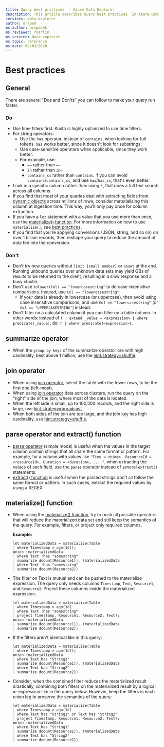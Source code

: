 ```yaml
---
title: Query best practices  - Azure Data Explorer
description: This article describes Query best practices  in Azure Data Explorer.
services: data-explorer
author: orspod
ms.author: orspodek
ms.reviewer: rkarlin
ms.service: data-explorer
ms.topic: reference
ms.date: 02/03/2020
---
```

# Best practices 

## General

There are several "Dos and Don'ts" you can follow to make your query run faster.

### Do

*  Use time filters first. Kusto is highly optimized to use time filters.
*  For string operators:
   *	Use the `has` operator, instead of `contains`, when looking for full tokens. `has` works better, since it doesn't look for substrings.
   *	Use case-sensitive operators when applicable, since they work better. 
   *    For example, use:
         * `==` rather than `=~`
         * `in` rather than `in~`
         *  `contains_cs` rather than `contains`. If you can avoid `contains`/`contains_cs`, and use `has`/`has_cs`, that's even better.
*   Look in a specific column rather than using `*`, that does a full text search across all columns.
*   If you find that most of your queries deal with extracting fields from [dynamic objects](./scalar-data-types/dynamic.md) across millions of rows, consider
materializing this column at ingestion time. This way, you'll only pay once for column extraction.  
*   If you have a `let` statement with a value that you use more than once, use the [materialize() function](./materializefunction.md).
    For more information on how to use `materialize()`, see [best practices](#materialize-function).
*   If you find that you're applying conversions (JSON, string, and so on) on over 1 billion records, then reshape your query to reduce the amount of data fed into the conversion.

### Don't

*   Don't try new queries without `limit [small number]` or `count` at the end.
    Running unbound queries over unknown data sets may yield GBs of results to be returned to the client, resulting in a slow response and a busy cluster.
*   Don't use `tolower(Col) == "lowercasestring"` to do case insensitive comparisons. Instead, use `Col =~ "lowercasestring"`.
    *   If your data is already in lowercase (or uppercase), then avoid using case insensitive comparisons, and use `Col == "lowercasestring"` (or `Col == "UPPERCASESTRING"`) instead.
*   Don't filter on a calculated column if you can filter on a table column. In other words: instead of `T | extend _value = <expression> | where predicate(_value)`, do: `T | where predicate(<expression>)`.

## summarize operator

*   When the `group by keys` of the summarize operator are with high cardinality, best above 1 million, use the [hint.strategy=shuffle](./shufflequery.md).

## join operator

*   When using [join operator](./joinoperator.md), select the table with the fewer rows, to be the first one (left-most). 
*   When using [join operator](./joinoperator.md) data across clusters, run the query on the "right" side of the join, where most of the data is located.
*   When the left side is small, up to 100,000 records, and the right side is large, use [hint.strategy=broadcast](./broadcastjoin.md).
*   When both sides of the join are too large, and the join key has high cardinality, use [hint.strategy=shuffle](./shufflequery.md).
    
## parse operator and extract() function

* [parse operator](./parseoperator.md) (simple mode) is useful when the values in the target column contain strings that all share the same format or pattern.
For example, for a column with values like `"Time = <time>, ResourceId = <resourceId>, Duration = <duration>, ...."`, when extracting the values of each field, use the `parse` operator instead of several `extract()` statements.
* [extract() function](./extractfunction.md) is useful when the parsed strings don't all follow the same format or pattern.
In such cases, extract the required values by using a REGEX.

## materialize() function

* When using the [materialize() function](./materializefunction.md), try to push all possible operators that will reduce the materialized data set and still keep the semantics of the query. For example, filters, or project only required columns.
    
    **Example:**

    ```kusto
    let materializedData = materialize(Table
    | where Timestamp > ago(1d));
    union (materializedData
    | where Text !has "somestring"
    | summarize dcount(Resource1)), (materializedData
    | where Text !has "somestring"
    | summarize dcount(Resource2))
    ```

* The filter on Text is mutual and can be pushed to the materialize expression.
    The query only needs columns `Timestamp`, `Text`, `Resource1`, and `Resource2`. Project these columns inside the materialized expression.
    
    ```kusto
    let materializedData = materialize(Table
    | where Timestamp > ago(1d)
    | where Text !has "somestring"
    | project Timestamp, Resource1, Resource2, Text);
    union (materializedData
    | summarize dcount(Resource1)), (materializedData
    | summarize dcount(Resource2))
    ```
    
*	If the filters aren't identical like in this query:  

    ```kusto
    let materializedData = materialize(Table
    | where Timestamp > ago(1d));
    union (materializedData
    | where Text has "String1"
    | summarize dcount(Resource1)), (materializedData
    | where Text has "String2"
    | summarize dcount(Resource2))
    ```

*	Consider, when the combined filter reduces the materialized result drastically, combining both filters on the materialized result by a logical `or` expression like in the query below. However, keep the filters in each union leg to preserve the semantics of the query:
     
    ```kusto
    let materializedData = materialize(Table
    | where Timestamp > ago(1d)
    | where Text has "String1" or Text has "String2"
    | project Timestamp, Resource1, Resource2, Text);
    union (materializedData
    | where Text has "String1"
    | summarize dcount(Resource1)), (materializedData
    | where Text has "String2"
    | summarize dcount(Resource2))
    ```
    
